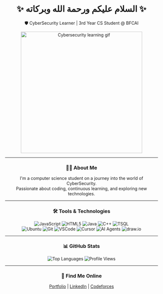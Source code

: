 <div align="center"> 
 
# ✨ السلام عليكم ورحمة الله وبركاته ✨
 
🛡️ CyberSecurity Learner | 3rd Year CS Student @ BFCAI

<img src="https://media.giphy.com/media/LmNwrBhejkK9EFP504/giphy.gif" width="400" alt="Cybersecurity learning gif" />

---

### 👨‍💻 About Me

I'm a computer science student on a journey into the world of CyberSecurity.  
Passionate about coding, continuous learning, and exploring new technologies.

---

### 🛠️ Tools & Technologies

<img src="https://img.shields.io/badge/JavaScript-F7DF1E?style=for-the-badge&logo=javascript&logoColor=black" alt="JavaScript"/> 
<img src="https://img.shields.io/badge/HTML5-E34F26?style=for-the-badge&logo=html5&logoColor=white" alt="HTML5"/> 
<img src="https://img.shields.io/badge/Java-ED8B00?style=for-the-badge&logo=openjdk&logoColor=white" alt="Java"/> 
<img src="https://img.shields.io/badge/C%2B%2B-00599C?style=for-the-badge&logo=c%2B%2B&logoColor=white" alt="C++"/> 
<img src="https://img.shields.io/badge/T--SQL-CC2927?style=for-the-badge&logo=microsoft-sql-server&logoColor=white" alt="TSQL"/> 
<br>
<img src="https://img.shields.io/badge/Ubuntu-E95420?style=for-the-badge&logo=ubuntu&logoColor=white" alt="Ubuntu"/> 
<img src="https://img.shields.io/badge/Git-F05032?style=for-the-badge&logo=git&logoColor=white" alt="Git"/> 
<img src="https://img.shields.io/badge/VS_Code-007ACC?style=for-the-badge&logo=visual-studio-code&logoColor=white" alt="VSCode"/> 
<img src="https://img.shields.io/badge/Cursor-171717?style=for-the-badge" alt="Cursor"/> 
<img src="https://img.shields.io/badge/AI_Agents-412991?style=for-the-badge&logo=openai&logoColor=white" alt="AI Agents"/> 
<img src="https://img.shields.io/badge/draw.io-F08705?style=for-the-badge&logo=drawdotio&logoColor=white" alt="draw.io"/> 

---

### 📊 GitHub Stats

<img src="https://github-readme-stats.vercel.app/api/top-langs/?username=AK-Elshamy&layout=compact&theme=radical&hide_border=true&bg_color=0D1117" alt="Top Languages"/>

<img src="https://img.shields.io/badge/Profile%20Views-600%2B-blue?style=flat-square" alt="Profile Views"/>

---

### 🔗 Find Me Online

[Portfolio](#) | [LinkedIn](https://www.linkedin.com/in/a-elshamy) | [Codeforces](https://codeforces.com/profile/El-Shamy)

</div>
